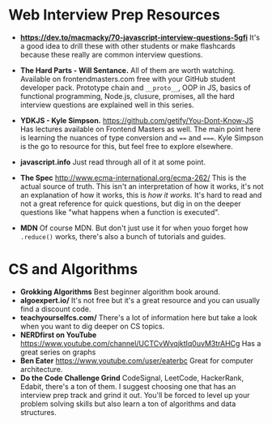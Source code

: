 # Web Interview Prep Resources

- **https://dev.to/macmacky/70-javascript-interview-questions-5gfi**
  It's a good idea to drill these with other students or make flashcards because these really are common interview questions.

- **The Hard Parts - Will Sentance.**
  All of them are worth watching. Available on frontendmasters.com free with your GitHub student developer pack. Prototype chain and `__proto__`, OOP in JS, basics of functional programming, Node.js, clusure, promises, all the hard interview questions are explained well in this series.

- **YDKJS - Kyle Simpson.**
  https://github.com/getify/You-Dont-Know-JS
  Has lectures available on Frontend Masters as well. The main point here is learning the nuances of type conversion and `==` and `===`. Kyle Simpson is the go to resource for this, but feel free to explore elsewhere.

- **javascript.info**
  Just read through all of it at some point.

- **The Spec**
  http://www.ecma-international.org/ecma-262/
  This is the actual source of truth. This isn't an interpretation of how it works, it's not an explanation of how it works, this is _how it works._ It's hard to read and not a great reference for quick questions, but dig in on the deeper questions like "what happens when a function is executed".

- **MDN**
  Of course MDN. But don't just use it for when youo forget how `.reduce()` works, there's also a bunch of tutorials and guides.

# CS and Algorithms

- **Grokking Algorithms**
  Best beginner algorithm book around.
- **algoexpert.io/**
  It's not free but it's a great resource and you can usually find a discount code.
- **teachyourselfcs.com/**
  There's a lot of information here but take a look when you want to dig deeper on CS topics.
- **NERDfirst on YouTube**
  https://www.youtube.com/channel/UCTCvWvqjktIq0uvM3trAHCg
  Has a great series on graphs
- **Ben Eater**
  https://www.youtube.com/user/eaterbc
  Great for computer architecture.
- **Do the Code Challenge Grind**
  CodeSignal, LeetCode, HackerRank, Edabit, there's a ton of them. I suggest choosing one that has an interview prep track and grind it out. You'll be forced to level up your problem solving skills but also learn a ton of algorithms and data structures.
